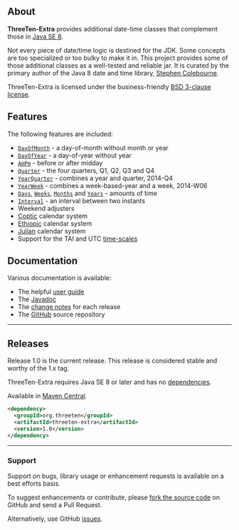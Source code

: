 ## <i></i> About

**ThreeTen-Extra** provides additional date-time classes that complement those in
[Java SE 8](https://docs.oracle.com/javase/8/docs/api/java/time/package-summary.html).

Not every piece of date/time logic is destined for the JDK.
Some concepts are too specialized or too bulky to make it in.
This project provides some of those additional classes as a well-tested and reliable jar.
It is curated by the primary author of the Java 8 date and time library, [Stephen Colebourne](http://www.joda.org/).

ThreeTen-Extra is licensed under the business-friendly [BSD 3-clause license](license.html).


## <i></i> Features

The following features are included:

* [`DayOfMonth`](apidocs/org/threeten/extra/DayOfMonth.html) - a day-of-month without month or year
* [`DayOfYear`](apidocs/org/threeten/extra/DayOfYear.html) - a day-of-year without year
* [`AmPm`](apidocs/org/threeten/extra/AmPm.html) - before or after midday
* [`Quarter`](apidocs/org/threeten/extra/Quarter.html) - the four quarters, Q1, Q2, Q3 and Q4
* [`YearQuarter`](apidocs/org/threeten/extra/YearQuarter.html) - combines a year and quarter, 2014-Q4
* [`YearWeek`](apidocs/org/threeten/extra/YearWeek.html) - combines a week-based-year and a week, 2014-W06
* [`Days`](apidocs/org/threeten/extra/Days.html),
[`Weeks`](apidocs/org/threeten/extra/Weeks.html),
[`Months`](apidocs/org/threeten/extra/Months.html) and
[`Years`](apidocs/org/threeten/extra/Years.html) - amounts of time
* [`Interval`](apidocs/org/threeten/extra/Interval.html) - an interval between two instants
* Weekend adjusters
* [Coptic](apidocs/org/threeten/extra/chrono/CopticChronology.html) calendar system
* [Ethiopic](apidocs/org/threeten/extra/chrono/EthiopicChronology.html) calendar system
* [Julian](apidocs/org/threeten/extra/chrono/JulianChronology.html) calendar system
* Support for the TAI and UTC [time-scales](apidocs/org/threeten/extra/scale/package-summary.html)


## <i></i> Documentation

Various documentation is available:

* The helpful [user guide](userguide.html)
* The [Javadoc](apidocs/index.html)
* The [change notes](changes-report.html) for each release
* The [GitHub](https://github.com/ThreeTen/threeten-extra) source repository

---

## <i></i> Releases

Release 1.0 is the current release.
This release is considered stable and worthy of the 1.x tag.

ThreeTen-Extra requires Java SE 8 or later and has no [dependencies](dependencies.html).

Available in [Maven Central](http://search.maven.org/#artifactdetails%7Corg.threeten%7Cthreeten-extra%7C1.0%7Cjar).

```xml
<dependency>
  <groupId>org.threeten</groupId>
  <artifactId>threeten-extra</artifactId>
  <version>1.0</version>
</dependency>
```

---

### Support

Support on bugs, library usage or enhancement requests is available on a best efforts basis.

To suggest enhancements or contribute, please [fork the source code](https://github.com/ThreeTen/threeten-extra)
on GitHub and send a Pull Request.

Alternatively, use GitHub [issues](https://github.com/ThreeTen/threeten-extra/issues).

